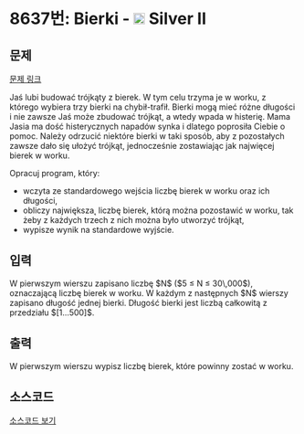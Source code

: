 # 8637번: Bierki - <img src="https://static.solved.ac/tier_small/9.svg" style="height:20px" /> Silver II

<!-- performance -->

<!-- 문제 제출 후 깃허브에 푸시를 했을 때 제출한 코드의 성능이 입력될 공간입니다.-->

<!-- end -->

## 문제

[문제 링크](https://boj.kr/8637)


<p>Jaś lubi budować trójkąty z bierek. W tym celu trzyma je w worku, z którego wybiera trzy bierki na chybił-trafił. Bierki mogą mieć różne długości i nie zawsze Jaś może zbudować trójkąt, a wtedy wpada w histerię. Mama Jasia ma dość histerycznych napadów synka i dlatego poprosiła Ciebie o pomoc. Należy odrzucić niektóre bierki w taki sposób, aby z pozostałych zawsze dało się ułożyć trójkąt, jednocześnie zostawiając jak najwięcej bierek w worku.</p>

<p>Opracuj program, który:</p>

<ul>
<li>wczyta ze standardowego wejścia liczbę bierek w worku oraz ich długości,</li>
<li>obliczy największa˛ liczbę bierek, którą można pozostawić w worku, tak żeby z każdych trzech z nich można było utworzyć trójkąt,</li>
<li>wypisze wynik na standardowe wyjście.</li>
</ul>



## 입력


<p>W pierwszym wierszu zapisano liczbę $N$&nbsp;($5 ≤ N ≤ 30\,000$), oznaczającą liczbę bierek w worku. W każdym z następnych $N$&nbsp;wierszy zapisano długość jednej bierki. Długość bierki jest liczbą całkowitą z przedziału $[1...500]$.</p>



## 출력


<p>W pierwszym wierszu wypisz liczbę bierek, które powinny zostać w worku.</p>



## 소스코드

[소스코드 보기](Bierki.cpp)
